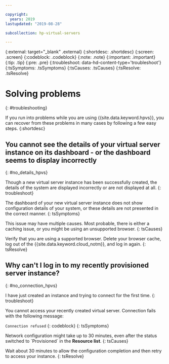 ```yaml
---

copyright:
  years: 2019
lastupdated: "2019-08-28"

subcollection: hp-virtual-servers

---
```


{:external: target="_blank" .external}
{:shortdesc: .shortdesc}
{:screen: .screen}
{:codeblock: .codeblock}
{:note: .note}
{:important: .important}
{:tip: .tip}
{:pre: .pre}
{:troubleshoot: data-hd-content-type='troubleshoot'}
{:tsSymptoms: .tsSymptoms}
{:tsCauses: .tsCauses}
{:tsResolve: .tsResolve}

# Solving problems
{: #troubleshooting}

If you run into problems while you are using {{site.data.keyword.hpvs}}, you can recover from these problems in many cases by following a few easy steps.
{:shortdesc}

## You cannot see the details of your virtual server instance on its dashboard - or the dashboard seems to display incorrectly
{: #no_details_hpvs}

Though a new virtual server instance has been successfully created, the details of the system are displayed incorrectly or are not displayed at all.
{: troubleshoot}

The dashboard of your new virtual server instance does not show configuration details of your system, or these details are not presented in the correct manner.
{: tsSymptoms}

This issue may have multiple causes. Most probable, there is either a caching issue, or you might be using an unsupported browser.
{: tsCauses}

Verify that you are using a supported browser. Delete your browser cache, log out of the {{site.data.keyword.cloud_notm}}, and log in again.
{: tsResolve}

## Why can't I log in to my recently provisioned server instance?
{: #no_connection_hpvs}

I have just created an instance and trying to connect for the first time.
{: troubleshoot}

You cannot access your recently created virtual server.  Connection fails with the following message:

`Connection refused`
{: codeblock}
{: tsSymptoms}

Network configuration might take up to 30 minutes, even after the status switched to ´Provisioned´ in the **Resource list**.
{: tsCauses}

Wait about 30 minutes to allow the configuration completion and then retry to access your instance.
{: tsResolve}
